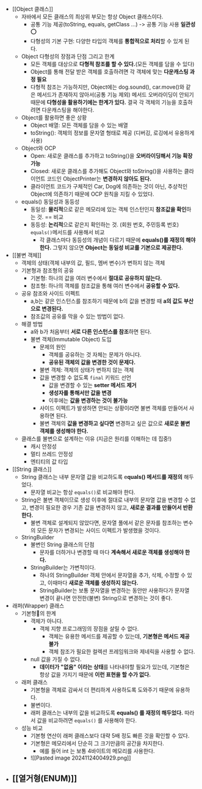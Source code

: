- [[Object 클래스]]
	- 자바에서 모든 클래스의 최상위 부모는 항상 Object 클래스이다.
		- 공통 기능 제공(toString, equals, getClass ...) -> 공통 기능 사용 **일관성** ⭕️
		- 다형성의 기본 구현: 다양한 타입의 객체를 **통합적으로 처리**할 수 있게 된다.
	- Object 다형성의 장점과 단점 그리고 한계
		- 모든 객체를 대상으로 **다형적 참조를 할 수 있다.**(모든 객체를 담을 수 있다)
		- Object를 통해 전달 받은 객체를 호출하려면 각 객체에 맞는 **다운캐스팅 과정 필요**
		- 다형적 참조는 가능하지만, Object에는 dog.sound(), car.move()와 같은 메서드가 존재하지 않아서(공통 기능 제외) 메서드 오버라이딩이 안되기 때문에 **다형성을 활용하기에는 한계가 있다.**
			결국 각 객체의 기능을 호출하려면 다운캐스팅을 해야한다.
	- Object를 활용하면 좋은 상황
		- Object 배열: 모든 객체를 담을 수 있는 배열
		- toString(): 객체의 정보를 문자열 형태로 제공 (디버깅, 로깅에서 유용하게 사용)
	- Object와 OCP
		- Open: 새로운 클래스를 추가하고 toString()을 **오버라이딩해서 기능 확장 가능**
		- Closed: 새로운 클래스를 추가해도 Object와 toString()을 사용하는 클라이언트 코드인 ObjectPrinter는 **변경하지 않아도 된다.**
		- 클라이언트 코드가 구체적인 Car, Dog에 의존하는 것이 아닌,
		  추상적인 Object에 의존하기 때문에 OCP 원칙을 지킬 수 있었다.
	- equals() 동일성과 동등성
		- 동일성: **물리적**으로 같은 메모리에 있는 객체 인스턴인지 **참조값을 확인**하는 것.
				  == 비교
		- 동등성: **논리적**으로 같은지 확인하는 것. (회원 번호, 주민등록 번호)
					`equals()`메서드를 사용해서 비교
			- 각 클래스마다 동등성의 개념이 다르기 때문에 **equals()를 재정의 해야 한다.**
			  그렇지 않으면 **Object는 동일성 비교를 기본으로 제공한다.**
- [[불변 객체]]
	- 객체의 상태(객체 내부의 값, 필드, 멤버 변수)가 변하지 않는 객체
	- 기본형과 참조형의 공유
		- 기본형: 하나의 값을 여러 변수에서 **절대로 공유하지 않는다.**
		- 참조형: 하나의 객체를 참조값을 통해 여러 변수에서 **공유할 수 있다.**
	- 공유 참조와 사이드 이펙트
		- a,b는 같은 인스턴스를 참조하기 때문에 b의 값을 변경할 때
		  **a의 값도 부산으로 변경된다.**
		- 참조값의 공유를 막을 수 있는 방법이 없다.
	- 해결 방법
		- a와 b가 처음부터 **서로 다른 인스턴스를 참조**하면 된다.
		- 불변 객체(Immutable Object) 도입
			- 문제의 원인
				- 객체를 공유하는 것 자체는 문제가 아니다.
				- **공유된 객체의 값을 변경한 것이 문제다.**
			- 불변 객체: 객체의 상태가 변하지 않는 객체
			- 값을 변경할 수 없도록 `final` 키워드 선언
				- 값을 변경할 수 있는 **setter 메서드 제거**
				- **생성자를 통해서만 값을 변경**
				- 이후에는 **값을 변경하는 것이 불가능**
			- 사이드 이펙트가 발생하면 안되는 상황이라면
			  불변 객체를 만들어서 사용하면 된다.
			- 불변 객체의 **값을 변경하고 싶다면**
			  변경하고 싶은 값으로 **새로운 불변 객체를 생성해야 한다.**
	- 클래스를 불변으로 설계하는 이유 (지금은 원리를 이해하는 데 집중!)
		- 캐시 안정성
		- 멀티 쓰레드 안정성
		- 엔티티의 값 타입
- [[String 클래스]]
	- String 클래스는 내부 문자열 값을 비교하도록 e**quals() 메서드를 재정의** 해두었다.
		- 문자열 비교는 항상 `equals()`로 비교해야 한다.
	- String은 불변 객체이므로 생성 이후에 절대로 내부의 문자열 값을 변경할 수 없고,
	  변경이 필요한 경우 기존 값을 변경하지 않고, **새로운 결과를 만들어서 반환한다.**
		- 불변 객체로 설계되지 않았다면, 문자열 풀에서 같은 문자를 참조하는 변수의 모든 문자가 변경되는 사이드 이펙트가 발생했을 것이다.
	- StringBuilder
		- 불변인 String 클래스의 단점
			- 문자를 더하거나 변경할 때 마다 **계속해서 새로운 객체를 생성해야 한다.**
		- StringBuilder는 가변적이다.
			- 하나의 StringBuilder 객체 안에서 문자열을 추가, 삭제, 수정할 수 있고,
			  이때마다 **새로운 객체를 생성하지 않는다.**
			- StringBuilder는 보통 문자열을 변경하는 동안만 사용하다가 문자열 변경이 끝나면 안전한(불변) String으로 변경하는 것이 좋다.
- 래퍼(Wrapper) 클래스
	- 기본형의 한계
		- 객체가 아니다.
			- 객체 지향 프로그래밍의 장점을 살릴 수 없다.
				- 객체는 유용한 메서드를 제공할 수 있는데, **기본형은 메서드 제공 불가**
				- 객체 참조가 필요한 컬렉션 프레임워크와 제네릭을 사용할 수 없다.
		- null 값을 가질 수 없다.
			- **데이터가 "없음" 이라는 상태**를 나타내야할 필요가 있는데, 기본형은 항상 값을 가지기 때문에 **이런 표현을 할 수가 없다.**
	- 래퍼 클래스
		- 기본형을 객체로 감싸서 더 편리하게 사용하도록 도와주기 때문에 유용하다.
		- 불변이다.
		- 래퍼 클래스는 내부의 값을 비교하도록 **equals() 를 재정의 해두었다.**
		  따라서 값을 비교하려면 `equals()` 를 사용해야 한다.
	- 성능 비교
		- 기본형 연산이 래퍼 클래스보다 대략 5배 정도 빠른 것을 확인할 수 있다.
		- 기본형은 메모리에서 단순히 그 크기만큼의 공간을 차지한다.
			- 예를 들어 int 는 보통 4바이트의 메모리를 사용한다.
		- ![[Pasted image 20241124004929.png]]
- [[열거형(ENUM)]]
	- 